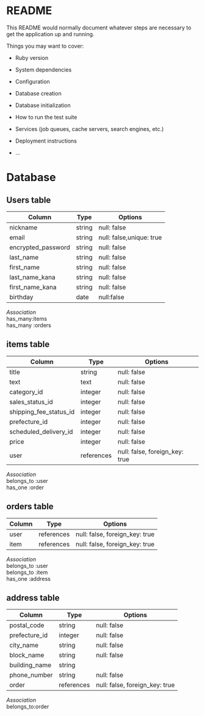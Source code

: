 # README

This README would normally document whatever steps are necessary to get the
application up and running.

Things you may want to cover:

* Ruby version

* System dependencies

* Configuration

* Database creation

* Database initialization

* How to run the test suite

* Services (job queues, cache servers, search engines, etc.)

* Deployment instructions

* ...

# Database

## Users table
|Column|Type|Options|
|------|-----|-----|
|nickname    |string      |null: false|
|email|string|null: false,unique: true|
|encrypted_password|string|null: false|
|last_name   |string      |null: false|
|first_name  |string      |null: false|
|last_name_kana|string    |null: false|
|first_name_kana|string   |null: false|
|birthday     |date       |null:false|  

*Association*  
has_many:items  
has_many :orders  

## items table
|Column|Type|Options|
|------|-----|-----|
|title                   |string    |null: false|
|text                    |text      |null: false|
|category_id             |integer   |null: false
|sales_status_id         |integer   |null: false|
|shipping_fee_status_id  |integer   |null: false|
|prefecture_id           |integer   |null: false|
|scheduled_delivery_id   |integer   |null: false|
|price                   |integer   |null: false|
|user                    |references|null: false, foreign_key: true|  

*Association*  
belongs_to :user  
has_one :order  

## orders table
|Column|Type|Options|
|------|-----|-----|
|user|references|null: false, foreign_key: true|
|item|references|null: false, foreign_key: true|  

*Association*  
belongs_to :user  
belongs_to :item  
has_one :address  

## address table
|Column|Type|Options|
|------|-----|-----|
|postal_code|string   |null: false|
|prefecture_id|integer|null: false|
|city_name|string     |null: false|
|block_name|string    |null: false|
|building_name        |string|
|phone_number|string  |null: false|
|order|references     |null: false, foreign_key: true|  

*Association*  
belongs_to:order  

